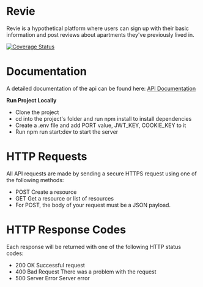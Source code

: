 # Revie
Revie is a hypothetical platform where users can sign up with their basic information and post reviews about apartments they've previously lived in. 

[![Coverage Status](https://coveralls.io/repos/github/donaldcrane/Revie/badge.svg?branch=develop)](https://coveralls.io/github/donaldcrane/Revie?branch=develop)

# Documentation

A detailed documentation of the api can be found here: [API Documentation](https://documenter.getpostman.com/view/11971882/TWDdiYeC#fd839427-74df-409a-9668-8fb0620faa9a)

**Run Project Locally**

* Clone the project
* cd into the project's folder and run npm install to install dependencies
* Create a .env file and add PORT value, JWT_KEY, COOKIE_KEY to it
* Run npm run start:dev to start the server


# HTTP Requests

All API requests are made by sending a secure HTTPS request using one of the following methods:

* POST Create a resource
* GET Get a resource or list of resources
* For POST, the body of your request must be a JSON payload.

# HTTP Response Codes

Each response will be returned with one of the following HTTP status codes:

* 200 OK Successful request
* 400 Bad Request There was a problem with the request
* 500 Server Error Server error
